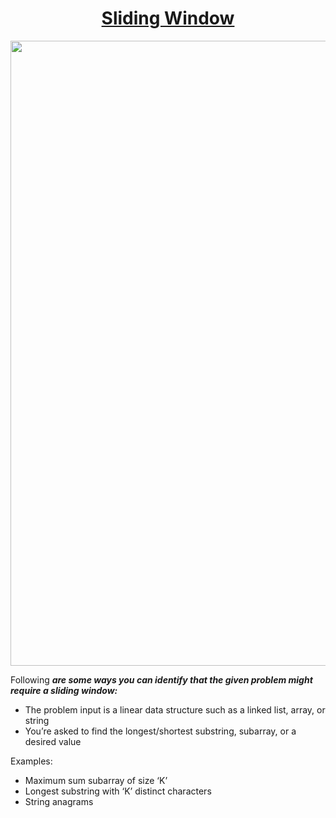 <p align="center">
  <a href="https://medium.com/hackernoon/14-patterns-to-ace-any-coding-interview-question-c5bb3357f6ed#6698">
    <h1 align="center"> Sliding Window </h1>
  </a>
  <img src="https://media.giphy.com/media/5xaOcLSiHjl31yG4ZNK/giphy.gif" width="1000" />
</p>

Following ***are some ways you can identify that the given problem might require a sliding window:***
* The problem input is a linear data structure such as a linked list, array, or string
* You’re asked to find the longest/shortest substring, subarray, or a desired value


Examples:

* Maximum sum subarray of size ‘K’
* Longest substring with ‘K’ distinct characters
* String anagrams

